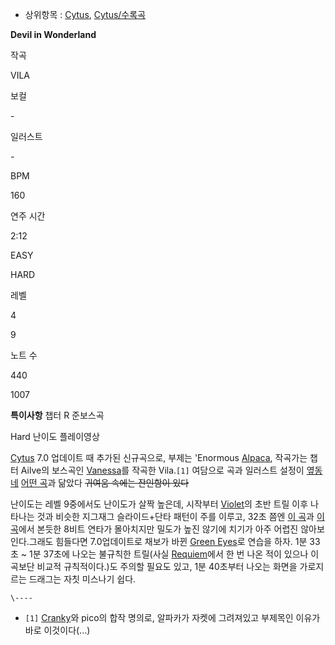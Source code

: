* 상위항목 : [Cytus](Cytus.md), [Cytus/수록곡](Cytus/%EC%88%98%EB%A1%9D%EA%B3%A1.md)

**Devil in Wonderland**

작곡

VILA

보컬

\-

일러스트

\-

BPM

160

연주 시간

2:12

EASY

HARD

레벨

4

9

노트 수

440

1007

**특이사항**
챕터 R 준보스곡

  
  

Hard 난이도 플레이영상

[Cytus](Cytus.md) 7.0 업데이트 때 추가된 신규곡으로, 부제는 'Enormous
[Alpaca](%EC%95%8C%ED%8C%8C%EC%B9%B4.md), 작곡가는 챕터 Ailve의 보스곡인
[Vanessa](Vanessa%28Rayark%29.md)를 작곡한 Vila.`[1]` 여담으로 곡과 일러스트 설정이 [옆동네](BEATCRAFT%20CYCLON.md) [어떤 곡](KITTY%20FROM%20HELL.md)과 닮았다 <del>귀여움
속에는 잔인함이 있다</del>

난이도는 레벨 9중에서도 난이도가 살짝 높은데, 시작부터 [Violet](Violet.md)의 초반 트릴 이후 나타나는 것과 비슷한
지그재그 슬라이드+단타 패턴이 주를 이루고, 32초 쯤엔 [이 곡](East%20West%20Wobble.md)과 [이곡](Halloween%20Party.md)에서 본듯한 8비트 연타가 몰아치지만 밀도가 높진 않기에 치기가 아주 어렵진
않아보인다.그래도 힘들다면 7.0업데이트로 채보가 바뀐 [Green Eyes](Green%20Eyes.md)로 연습을 하자. 1분
33초 ~ 1분 37초에 나오는 불규칙한 트릴(사실 [Requiem](Requiem%28Rayark%29.md)에서 한 번 나온 적이
있으나 이 곡보단 비교적 규칙적이다.)도 주의할 필요도 있고, 1분 40초부터 나오는 화면을 가로지르는 드래그는 자칫 미스나기 쉽다.

`\----`

  * `[1]` [Cranky](Cranky.md)와 pico의 합작 명의로, 알파카가 자켓에 그려져있고 부제목인 이유가 바로 이것이다(...)

